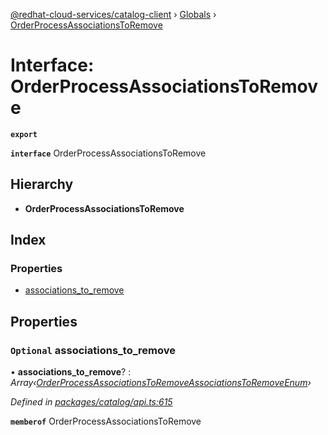 [@redhat-cloud-services/catalog-client](../README.md) › [Globals](../globals.md) › [OrderProcessAssociationsToRemove](orderprocessassociationstoremove.md)

# Interface: OrderProcessAssociationsToRemove

**`export`** 

**`interface`** OrderProcessAssociationsToRemove

## Hierarchy

* **OrderProcessAssociationsToRemove**

## Index

### Properties

* [associations_to_remove](orderprocessassociationstoremove.md#optional-associations_to_remove)

## Properties

### `Optional` associations_to_remove

• **associations_to_remove**? : *Array‹[OrderProcessAssociationsToRemoveAssociationsToRemoveEnum](../enums/orderprocessassociationstoremoveassociationstoremoveenum.md)›*

*Defined in [packages/catalog/api.ts:615](https://github.com/RedHatInsights/javascript-clients/blob/master/packages/catalog/api.ts#L615)*

**`memberof`** OrderProcessAssociationsToRemove
